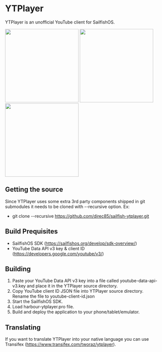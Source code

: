 YTPlayer
=======

YTPlayer is an unofficial YouTube client for SailfishOS.

<div class="row">
<img width="240px" src="https://github.com/direc85/harbour-ytplayer/raw/master/artwork/screenshots/VirtualBox_Sailfish%20OS%20Emulator_02_12_2018_00_53_48.png" />
<img width="240px" src="https://github.com/direc85/harbour-ytplayer/raw/master/artwork/screenshots/VirtualBox_Sailfish%20OS%20Emulator_12_02_2019_15_00_00.png" />
<img width="240px" src="https://github.com/direc85/harbour-ytplayer/raw/master/artwork/screenshots/VirtualBox_Sailfish%20OS%20Emulator_12_02_2019_15_00_45.png" />
</div>

Getting the source
------------------

Since YTPlayer uses some extra 3rd party components shipped in git submodules it needs to be cloned with --recursive option. Ex:

- git clone --recursive https://github.com/direc85/sailfish-ytplayer.git

Build Prequisites
-----------------

- SailfishOS SDK (https://sailfishos.org/develop/sdk-overview/)
- YouTube Data API v3 key & client ID (https://developers.google.com/youtube/v3/)

Building
--------

1. Paste your YouTube Data API v3 key into a file called youtube-data-api-v3.key and
   place it in the YTPlayer source directory.
2. Copy YouTube client ID JSON file into YTPlayer source directory. Rename the file to
   youtube-client-id.json
3. Start the SailfishOS SDK.
4. Load harbour-ytplayer.pro file.
5. Build and deploy the application to your phone/tablet/emulator.

Translating
-----------

If you want to translate YTPlayer into your native language you can use Transifex (https://www.transifex.com/tworaz/ytplayer).
